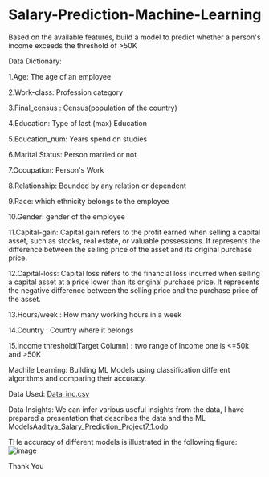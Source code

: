 # Salary-Prediction-Machine-Learning
Based on the available features, build a model to predict whether a person's income exceeds the threshold of >50K



Data Dictionary:

1.Age: The age of an employee

2.Work-class: Profession category

3.Final_census : Census(population of the country)

4.Education: Type of last (max) Education

5.Education_num: Years spend on studies

6.Marital Status: Person married or not

7.Occupation: Person's Work

8.Relationship: Bounded by any relation or dependent

9.Race: which ethnicity belongs to the employee

10.Gender: gender of the employee

11.Capital-gain: Capital gain refers to the profit earned when selling a capital
   asset, such as stocks, real estate, or valuable possessions. It represents the
   difference between the selling price of the asset and its original purchase price.
   
12.Capital-loss: Capital loss refers to the financial loss incurred when selling a
   capital asset at a price lower than its original purchase price. It represents
   the negative difference between the selling price and the purchase price of the asset.

13.Hours/week : How many working hours in a week

14.Country : Country where it belongs

15.Income threshold(Target Column) : two range of Income one is <=50k and >50K





Machile Learning:
Building ML Models using classification different algorithms and comparing their accuracy.






Data Used:
[Data_inc.csv](https://github.com/Aaditya-Sahu/Salary-Prediction-Machine-Learning/files/11729923/Data_inc.csv)






Data Insights:
We can infer various useful insights from the data, I have prepared a presentation that describes the data and the ML Models[Aaditya_Salary_Prediction_Project7_1.odp](https://github.com/Aaditya-Sahu/Salary-Prediction-Machine-Learning/files/11729992/Aaditya_Salary_Prediction_Project7_1.odp)





THe accuracy of different models is illustrated in the following figure:
![image](https://github.com/Aaditya-Sahu/Salary-Prediction-Machine-Learning/assets/133323238/28f08cae-7d04-4ceb-a7c9-c0bf8bd3ba8b)





Thank You
